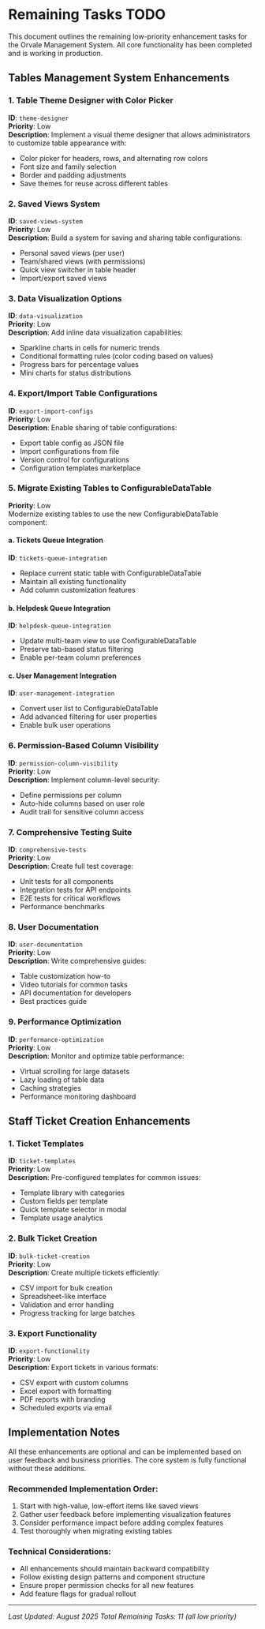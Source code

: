 # Remaining Tasks TODO

This document outlines the remaining low-priority enhancement tasks for the Orvale Management System. All core functionality has been completed and is working in production.

## Tables Management System Enhancements

### 1. Table Theme Designer with Color Picker
**ID**: `theme-designer`  
**Priority**: Low  
**Description**: Implement a visual theme designer that allows administrators to customize table appearance with:
- Color picker for headers, rows, and alternating row colors
- Font size and family selection
- Border and padding adjustments
- Save themes for reuse across different tables

### 2. Saved Views System
**ID**: `saved-views-system`  
**Priority**: Low  
**Description**: Build a system for saving and sharing table configurations:
- Personal saved views (per user)
- Team/shared views (with permissions)
- Quick view switcher in table header
- Import/export saved views

### 3. Data Visualization Options
**ID**: `data-visualization`  
**Priority**: Low  
**Description**: Add inline data visualization capabilities:
- Sparkline charts in cells for numeric trends
- Conditional formatting rules (color coding based on values)
- Progress bars for percentage values
- Mini charts for status distributions

### 4. Export/Import Table Configurations
**ID**: `export-import-configs`  
**Priority**: Low  
**Description**: Enable sharing of table configurations:
- Export table config as JSON file
- Import configurations from file
- Version control for configurations
- Configuration templates marketplace

### 5. Migrate Existing Tables to ConfigurableDataTable
**Priority**: Low  
Modernize existing tables to use the new ConfigurableDataTable component:

#### a. Tickets Queue Integration
**ID**: `tickets-queue-integration`  
- Replace current static table with ConfigurableDataTable
- Maintain all existing functionality
- Add column customization features

#### b. Helpdesk Queue Integration  
**ID**: `helpdesk-queue-integration`
- Update multi-team view to use ConfigurableDataTable
- Preserve tab-based status filtering
- Enable per-team column preferences

#### c. User Management Integration
**ID**: `user-management-integration`
- Convert user list to ConfigurableDataTable
- Add advanced filtering for user properties
- Enable bulk user operations

### 6. Permission-Based Column Visibility
**ID**: `permission-column-visibility`  
**Priority**: Low  
**Description**: Implement column-level security:
- Define permissions per column
- Auto-hide columns based on user role
- Audit trail for sensitive column access

### 7. Comprehensive Testing Suite
**ID**: `comprehensive-tests`  
**Priority**: Low  
**Description**: Create full test coverage:
- Unit tests for all components
- Integration tests for API endpoints
- E2E tests for critical workflows
- Performance benchmarks

### 8. User Documentation
**ID**: `user-documentation`  
**Priority**: Low  
**Description**: Write comprehensive guides:
- Table customization how-to
- Video tutorials for common tasks
- API documentation for developers
- Best practices guide

### 9. Performance Optimization
**ID**: `performance-optimization`  
**Priority**: Low  
**Description**: Monitor and optimize table performance:
- Virtual scrolling for large datasets
- Lazy loading of table data
- Caching strategies
- Performance monitoring dashboard

## Staff Ticket Creation Enhancements

### 1. Ticket Templates
**ID**: `ticket-templates`  
**Priority**: Low  
**Description**: Pre-configured templates for common issues:
- Template library with categories
- Custom fields per template
- Quick template selector in modal
- Template usage analytics

### 2. Bulk Ticket Creation
**ID**: `bulk-ticket-creation`  
**Priority**: Low  
**Description**: Create multiple tickets efficiently:
- CSV import for bulk creation
- Spreadsheet-like interface
- Validation and error handling
- Progress tracking for large batches

### 3. Export Functionality
**ID**: `export-functionality`  
**Priority**: Low  
**Description**: Export tickets in various formats:
- CSV export with custom columns
- Excel export with formatting
- PDF reports with branding
- Scheduled exports via email

## Implementation Notes

All these enhancements are optional and can be implemented based on user feedback and business priorities. The core system is fully functional without these additions.

### Recommended Implementation Order:
1. Start with high-value, low-effort items like saved views
2. Gather user feedback before implementing visualization features
3. Consider performance impact before adding complex features
4. Test thoroughly when migrating existing tables

### Technical Considerations:
- All enhancements should maintain backward compatibility
- Follow existing design patterns and component structure
- Ensure proper permission checks for all new features
- Add feature flags for gradual rollout

---

*Last Updated: August 2025*
*Total Remaining Tasks: 11 (all low priority)*